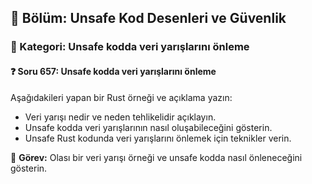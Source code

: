 ## 📘 Bölüm: Unsafe Kod Desenleri ve Güvenlik
### 🔹 Kategori: Unsafe kodda veri yarışlarını önleme
#### ❓ Soru 657: Unsafe kodda veri yarışlarını önleme

Aşağıdakileri yapan bir Rust örneği ve açıklama yazın:

- Veri yarışı nedir ve neden tehlikelidir açıklayın.
- Unsafe kodda veri yarışlarının nasıl oluşabileceğini gösterin.
- Unsafe Rust kodunda veri yarışlarını önlemek için teknikler verin.

🔧 **Görev:** Olası bir veri yarışı örneği ve unsafe kodda nasıl önleneceğini gösterin.

